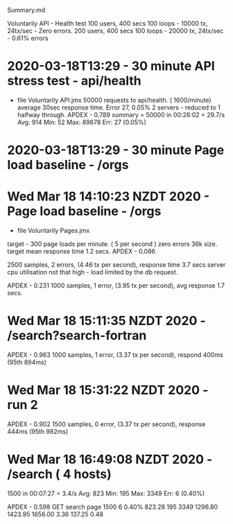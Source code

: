 Summary.md

Voluntarily API - Health test 
100 users, 400 secs 100 loops - 10000 tx,  24tx/sec - Zero errors.
200 users, 400 secs 100 loops - 20000 tx,  24tx/sec - 0.61% errors

# 2020-03-18T13:29 - 30 minute API stress test - api/health
- file Voluntarily API.jmx
50000 requests to api/health. ( 1600/minute)
average 30sec response time. Error 27, 0.05%
2 servers - reduced to 1 halfway through.
APDEX - 0.789
summary =  50000 in 00:28:02 =   29.7/s Avg:   914 Min:    52 Max: 89678 Err:    27 (0.05%)

# 2020-03-18T13:29 - 30 minute Page load baseline - /orgs
# Wed Mar 18 14:10:23 NZDT 2020 - Page load baseline - /orgs
- file Voluntarily Pages.jmx
  
target - 300 page loads per minute. ( 5 per second ) zero errors 36k size.
target mean response time 1.2 secs.
APDEX - 0.086

2500 samples, 2 errors, (4.46 tx per second), response time 3.7 secs
server cpu utilisation not that high - load limited by the db request.

APDEX - 0.231
1000 samples, 1 error, (3.95 tx per second), avg response 1.7 secs.

# Wed Mar 18 15:11:35 NZDT 2020 - /search?search-fortran
APDEX - 0.963
1000 samples, 1 error, (3.37 tx per second), respond 400ms (95th 894ms)

# Wed Mar 18 15:31:22 NZDT 2020 - run 2
APDEX - 0.902
1500 samples, 0 error, (3.37 tx per second), response 444ms (95th 982ms)

# Wed Mar 18 16:49:08 NZDT 2020 - /search ( 4 hosts)
1500 in 00:07:27 =    3.4/s Avg:   823 Min:   195 Max:  3349 Err:     6 (0.40%)

APDEX - 0.598
GET search page	1500	6	0.40%	823.28	195	3349	1296.80	1423.95	1656.00	3.36	137.25	0.48

